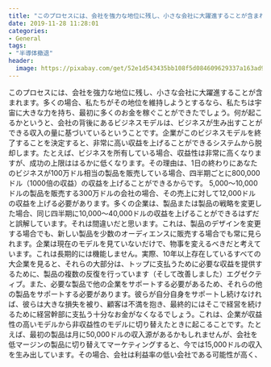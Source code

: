 ```yaml
---
title: "このプロセスには、会社を強力な地位に残し、小さな会社に大躍進することが含まれます。"
date: 2019-11-28 11:28:01
categories:
- General
tags:
- "半導体撤退"
header:
  image: https://pixabay.com/get/52e1d543435bb108f5d084609629337a163ad9ed504c704c722b72d49045c258_1280.jpg
---
```


このプロセスには、会社を強力な地位に残し、小さな会社に大躍進することが含まれます。多くの場合、私たちがその地位を維持しようとするなら、私たちは宇宙に大きな力を持ち、最初に多くのお金を稼ぐことができたでしょう。何が起こるかというと、会社の背後にあるビジネスモデルは、ビジネスが生み出すことができる収入の量に基づいているということです。企業がこのビジネスモデルを終了することを決定すると、非常に高い収益を上げることができるシステムから脱却します。たとえば、ビジネスを所有している場合、収益性は非常に高くなりますが、成功の上限ははるかに低くなります。その理由は、1日の終わりにあなたのビジネスが100万ドル相当の製品を販売している場合、四半期ごとに800,000ドル（1000倍の収益）の収益を上げることができるからです。 5,000〜10,000ドルの製品を販売する300万ドルの会社の場合、その売上に対して12,000ドルの収益を上げる必要があります。多くの企業は、製品または製品の戦略を変更した場合、同じ四半期に10,000〜40,000ドルの収益を上げることができるはずだと誤解しています。それは間違いだと思います。これは、製品のデザインを変更する場合でも、新しい製品を少数のオーディエンスに販売する場合でも常に見られます。企業は現在のモデルを見ていないだけで、物事を変えるべきだと考えています。これは長期的には機能しません。実際、10年以上存在しているすべての大企業を見ると、それらの大部分は、トップに支払うために必要な収益を提供するために、製品の複数の反復を行っています（そして改善しました）エグゼクティブ。また、必要な製品で他の企業をサポートする必要があるため、それらの他の製品をサポートする必要があります。彼らが自分自身をサポートし続けなければ、彼らは大きな損失を被り、顧客は不満を抱き、最終的にはそこで経営を続けるために経営幹部に支払う十分なお金がなくなるでしょう。これは、企業が収益性の高いモデルから非収益性のモデルに切り替えたときに起こることです。たとえば、最初の製品は月に50,000ドルの収入源があるかもしれませんが、会社を低マージンの製品に切り替えてマーケティングすると、今では15,000ドルの収入を生み出しています。その場合、会社は利益率の低い会社である可能性が高く、

